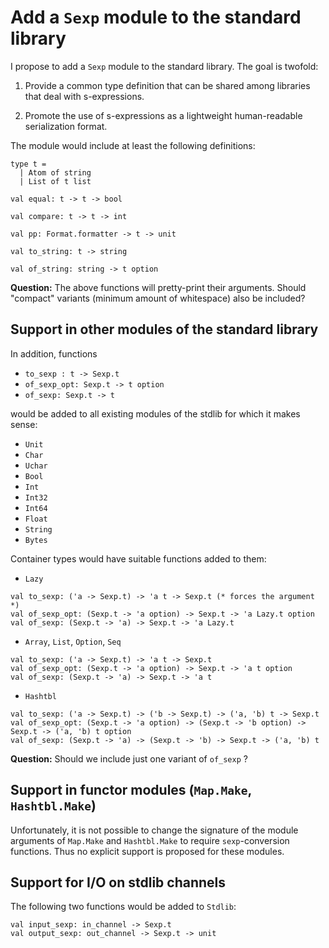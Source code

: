 # Add a `Sexp` module to the standard library

I propose to add a `Sexp` module to the standard library.
The goal is twofold:

1. Provide a common type definition that can be shared
   among libraries that deal with s-expressions.

2. Promote the use of s-expressions as a lightweight
   human-readable serialization format.

The module would include at least the following definitions:

```
type t =
  | Atom of string
  | List of t list

val equal: t -> t -> bool

val compare: t -> t -> int

val pp: Format.formatter -> t -> unit

val to_string: t -> string

val of_string: string -> t option
```

**Question:** The above functions will pretty-print their arguments.  Should
"compact" variants (minimum amount of whitespace) also be included?

## Support in other modules of the standard library

In addition, functions

- `to_sexp : t -> Sexp.t`
- `of_sexp_opt: Sexp.t -> t option`
- `of_sexp: Sexp.t -> t`

would be added to all existing modules of the stdlib for which it makes sense:

- `Unit`
- `Char`
- `Uchar`
- `Bool`
- `Int`
- `Int32`
- `Int64`
- `Float`
- `String`
- `Bytes`

Container types would have suitable functions added to them:

- `Lazy`

```
val to_sexp: ('a -> Sexp.t) -> 'a t -> Sexp.t (* forces the argument *)
val of_sexp_opt: (Sexp.t -> 'a option) -> Sexp.t -> 'a Lazy.t option
val of_sexp: (Sexp.t -> 'a) -> Sexp.t -> 'a Lazy.t
```

- `Array`, `List`, `Option`, `Seq`

```
val to_sexp: ('a -> Sexp.t) -> 'a t -> Sexp.t
val of_sexp_opt: (Sexp.t -> 'a option) -> Sexp.t -> 'a t option
val of_sexp: (Sexp.t -> 'a) -> Sexp.t -> 'a t
```

- `Hashtbl`

```
val to_sexp: ('a -> Sexp.t) -> ('b -> Sexp.t) -> ('a, 'b) t -> Sexp.t
val of_sexp_opt: (Sexp.t -> 'a option) -> (Sexp.t -> 'b option) -> Sexp.t -> ('a, 'b) t option
val of_sexp: (Sexp.t -> 'a) -> (Sexp.t -> 'b) -> Sexp.t -> ('a, 'b) t
```

**Question:** Should we include just one variant of `of_sexp` ?

## Support in functor modules (`Map.Make`, `Hashtbl.Make`)

Unfortunately, it is not possible to change the signature of the module
arguments of `Map.Make` and `Hashtbl.Make` to require `sexp`-conversion
functions. Thus no explicit support is proposed for these modules.

## Support for I/O on stdlib channels

The following two functions would be added to `Stdlib`:

```
val input_sexp: in_channel -> Sexp.t
val output_sexp: out_channel -> Sexp.t -> unit
```

